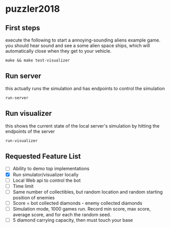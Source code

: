# puzzler2018

## First steps
execute the following to start a annoying-sounding aliens example game. you should hear sound and see a some alien space ships, which will automatically close when they get to your vehicle.
```
make && make test-visualizer
```

## Run server
this actually runs the simulation and has endpoints to control the simulation
```
run-server
```

## Run visualizer
this shows the current state of the local server's simulation by hitting the endpoints of the server
```
run-visualizer
```

## Requested Feature List
- [ ] Ability to demo top implementations
- [X] Run simulator/visualizer locally
- [ ] Local Web api to control the bot
- [ ] Time limit
- [ ] Same number of collectibles, but random location and random starting position of enemies
- [ ] Score = bot collected diamonds - enemy collected diamonds
- [ ] Simulation mode, 1000 games run. Record min score, max score, average score, and for each the random seed. 
- [ ] 5 diamond carrying capacity, then must touch your base
